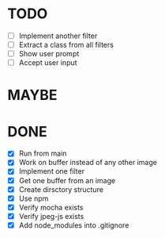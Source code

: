 # TODO
- [ ] Implement another filter
- [ ] Extract a class from all filters
- [ ] Show user prompt
- [ ] Accept user input
# MAYBE

# DONE
- [x] Run from main
- [x] Work on buffer instead of any other image
- [x] Implement one filter 
- [x] Get one buffer from an image
- [x] Create dirsctory structure
- [x] Use npm
- [x] Verify mocha exists
- [x] Verify jpeg-js exists
- [x] Add node_modules into .gitignore
